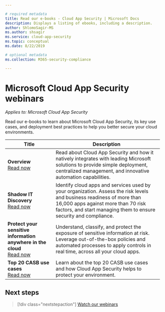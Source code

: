 ```yaml
---

# required metadata
title: Read our e-books - Cloud App Security | Microsoft Docs
description: Displays a listing of ebooks, including a description.
author: ShlomoSagir-MS
ms.author: shsagir
ms.service: cloud-app-security
ms.topic: conceptual
ms.date: 8/22/2019

# optional metadata
ms.collection: M365-security-compliance

---
```


# Microsoft Cloud App Security webinars

*Applies to: Microsoft Cloud App Security*

Read our e-books to learn about Microsoft Cloud App Security, its key use cases, and deployment best practices to help you better secure your cloud environments.

| Title | Description |
| --- | --- |
| **Overview**<br>[Read now](https://go.microsoft.com/fwlink/p/?linkid=2079728) | Read about Cloud App Security and how it natively integrates with leading Microsoft solutions to provide simple deployment, centralized management, and innovative automation capabilities. |
| **Shadow IT Discovery**<br>[Read now](https://go.microsoft.com/fwlink/p/?linkid=2079805) | Identify cloud apps and services used by your organization. Assess the risk levels and business readiness of more than 16,000 apps against more than 70 risk factors, and start managing them to ensure security and compliance. |
| **Protect your sensitive information anywhere in the cloud**<br>[Read now](https://go.microsoft.com/fwlink/p/?linkid=2079808) | Understand, classify, and protect the exposure of sensitive information at risk. Leverage out-of-the-box policies and automated processes to apply controls in real time, across all your cloud apps. |
| **Top 20 CASB use cases**<br>[Read now](https://go.microsoft.com/fwlink/p/?linkid=2099428) | Learn about the top 20 CASB use cases and how Cloud App Security helps to protect your environment. |

## Next steps

> [!div class="nextstepaction"]
[Watch our webinars](webinars.md)
